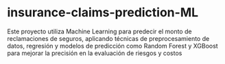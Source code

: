 # insurance-claims-prediction-ML
Este proyecto utiliza Machine Learning para predecir el monto de reclamaciones de seguros, aplicando técnicas de preprocesamiento de datos, regresión y modelos de predicción como Random Forest y XGBoost para mejorar la precisión en la evaluación de riesgos y costos

